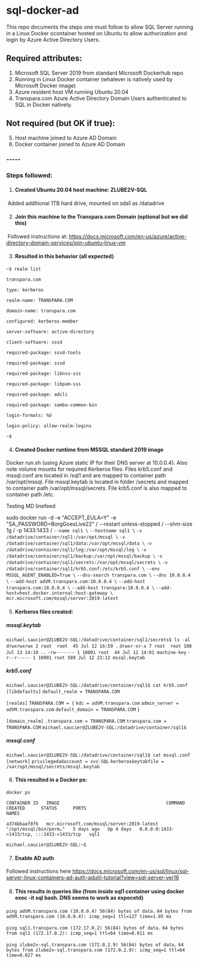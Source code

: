 # sql-docker-ad

This repo documents the steps one must follow to allow SQL Server running in a Linux Docker ocontainer hosted on Ubuntu to allow authorization and login by Azure Active Directory Users. 

## Required attributes:

1) Microsoft SQL Server 2019 from standard Microsoft Dockerhub repo
2) Running in Linux Docker container (whatever is natively used by Microsoft Docker image)
3) Azure resident host VM running Ubuntu 20.04
4) Transpara.com Azure Active Directory Domain Users authenticated to SQL in Docker natively.

## Not **required** (but OK if true):

5) Host machine joined to Azure AD Domain
6) Docker container joined to Azure AD Domain

### -----

### Steps followed:

1) #### Created Ubuntu 20.04 host machine: ZLUBE2V-SQL

​		Added additional 1TB hard drive, mounted on sda1 as /datadrive

2. #### Join this machine to the Transpara.com Domain (optional but we did this)

​		Followed instructions at: https://docs.microsoft.com/en-us/azure/active-directory-domain-services/join-ubuntu-linux-vm

3. #### Resulted in this behavior (all expected)

`~$ realm list` 

`transpara.com` 

`type: kerberos` 

`realm-name: TRANSPARA.COM` 

`domain-name: transpara.com` 

`configured: kerberos-member` 

`server-software: active-directory` 

`client-software: sssd` 

`required-package: sssd-tools` 

`required-package: sssd` 

`required-package: libnss-sss` 

`required-package: libpam-sss` 

`required-package: adcli` 

`required-package: samba-common-bin` 

`login-formats: %U` 

`login-policy: allow-realm-logins` 

`~$` 

4. #### Created Docker runtime from MSSQL standard 2019 image

Docker run.sh (using Azure static IP for their DNS server at 10.0.0.4).
Also note volume mounts for required Kerberos files:
Files krb5.conf and mssql.conf are located in /sql1 and are mapped to container path /var/opt/mssql. 
File mssql.keytab is located in folder /secrets and mapped to container path /var/opt/mssql/secrets. 
File krb5.conf is also mapped to container path /etc.

Testing MD linefeed

sudo docker run -d -e "ACCEPT_EULA=Y" -e "SA_PASSWORD=BorgGoesLive22" \/
    --restart unless-stopped \/
    --shm-size 1g \/
    -p 1433:1433 \/
   `--name sql1 \`
   `--hostname sql1 \`
   `-v /datadrive/container/sql1:/var/opt/mssql \`
   `-v /datadrive/container/sql1/data:/var/opt/mssql/data \`
   `-v /datadrive/container/sql1/log:/var/opt/mssql/log \`
   `-v /datadrive/container/sql1/backup:/var/opt/mssql/backup \`
   `-v /datadrive/container/sql1/secrets:/var/opt/mssql/secrets \`
   `-v /datadrive/container/sql1/krb5.conf:/etc/krb5.conf \`
   `--env MSSQL_AGENT_ENABLED=True \`
   `--dns-search transpara.com \`
   `--dns 10.0.0.4 \`
   `--add-host adVM.transpara.com:10.0.0.4 \`
   `--add-host transpara.com:10.0.0.4 \`
   `--add-host transpara:10.0.0.4 \`
   `--add-host=host.docker.internal:host-gateway \`
   `mcr.microsoft.com/mssql/server:2019-latest`

5. #### Kerberos files created:

##### mssql.keytab
`michael.saucier@ZLUBE2V-SQL:/datadrive/container/sql1/secrets$ ls -al`
`drwxrwxrwx 2 root  root  45 Jul 12 16:59 .`
`drwxr-xr-x 7 root  root 108 Jul 13 14:10 ..`
`-rw------- 1 10001 root  44 Jul 12 14:01 machine-key`
`-r--r----- 1 10001 root 589 Jul 12 23:12 mssql.keytab`

##### krb5.conf
`michael.saucier@ZLUBE2V-SQL:/datadrive/container/sql1$ cat krb5.conf` 
`[libdefaults]`
`default_realm = TRANSPARA.COM`

`[realms]`
`TRANSPARA.COM = {`
    `kdc = adVM.transpara.com`
    `admin_server = adVM.transpara.com`
    `default_domain = TRANSPARA.COM`
`}`

`[domain_realm]`
`.transpara.com = TRANSPARA.COM`
`transpara.com = TRANSPARA.COM`
`michael.saucier@ZLUBE2V-SQL:/datadrive/container/sql1$` 

##### mssql.conf

`michael.saucier@ZLUBE2V-SQL:/datadrive/container/sql1$ cat mssql.conf`
`[network]`
`privilegedadaccount = svc-SQL`
`kerberoskeytabfile = /var/opt/mssql/secrets/mssql.keytab`

6. #### This resulted in a Docker ps:

`docker ps`

`CONTAINER ID   IMAGE                                        COMMAND                  CREATED      STATUS      PORTS                                       NAMES`

`a374bbaaf8f6   mcr.microsoft.com/mssql/server:2019-latest   "/opt/mssql/bin/perm…"   5 days ago   Up 4 days   0.0.0.0:1433->1433/tcp, :::1433->1433/tcp   sql1`

`michael.saucier@ZLUBE2V-SQL:~$` 

7. #### Enable AD auth

Followed instructions here https://docs.microsoft.com/en-us/sql/linux/sql-server-linux-containers-ad-auth-adutil-tutorial?view=sql-server-ver16

8. #### This results in queries like (from inside sql1 container using docker exec -it sql bash. DNS seems to work as expecetd)

`ping adVM.transpara.com (10.0.0.4) 56(84) bytes of data.`
`64 bytes from adVM.transpara.com (10.0.0.4): icmp_seq=1 ttl=127 time=1.05 ms`

`ping sql1.transpara.com (172.17.0.2) 56(84) bytes of data.`
`64 bytes from sql1 (172.17.0.2): icmp_seq=1 ttl=64 time=0.011 ms`

`ping zlube2v-sql.transpara.com (172.0.2.9) 56(84) bytes of data.`
`64 bytes from zlube2v-sql.transpara.com (172.0.2.9): icmp_seq=1 ttl=64 time=0.027 ms`

